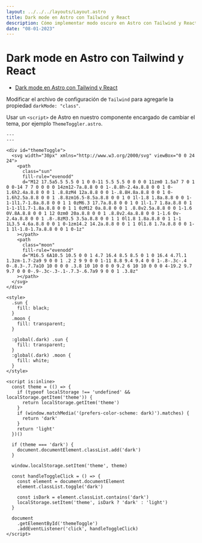 ```yaml
---
layout: ../../../layouts/Layout.astro
title: Dark mode en Astro con Tailwind y React
description: Cómo implementar modo oscuro en Astro con Tailwind y React.
date: "08-01-2023"
---
```


# Dark mode en Astro con Tailwind y React

<!--toc:start-->
- [Dark mode en Astro con Tailwind y React](#dark-mode-en-astro-con-tailwind-y-react)
<!--toc:end-->

Modificar el archivo de configuración de `Tailwind` para agregarle la propiedad
`darkMode: "class"`.

Usar un `<script>` de Astro en nuestro componente encargado
de cambiar el tema, por ejemplo `ThemeToggler.astro`.

```astro
---
---

<div id="themeToggle">
  <svg width="30px" xmlns="http://www.w3.org/2000/svg" viewBox="0 0 24 24">
    <path
      class="sun"
      fill-rule="evenodd"
      d="M12 17.5a5.5 5.5 0 1 0 0-11 5.5 5.5 0 0 0 0 11zm0 1.5a7 7 0 1 0 0-14 7 7 0 0 0 0 14zm12-7a.8.8 0 0 1-.8.8h-2.4a.8.8 0 0 1 0-1.6h2.4a.8.8 0 0 1 .8.8zM4 12a.8.8 0 0 1-.8.8H.8a.8.8 0 0 1 0-1.6h2.5a.8.8 0 0 1 .8.8zm16.5-8.5a.8.8 0 0 1 0 1l-1.8 1.8a.8.8 0 0 1-1-1l1.7-1.8a.8.8 0 0 1 1 0zM6.3 17.7a.8.8 0 0 1 0 1l-1.7 1.8a.8.8 0 1 1-1-1l1.7-1.8a.8.8 0 0 1 1 0zM12 0a.8.8 0 0 1 .8.8v2.5a.8.8 0 0 1-1.6 0V.8A.8.8 0 0 1 12 0zm0 20a.8.8 0 0 1 .8.8v2.4a.8.8 0 0 1-1.6 0v-2.4a.8.8 0 0 1 .8-.8zM3.5 3.5a.8.8 0 0 1 1 0l1.8 1.8a.8.8 0 1 1-1 1L3.5 4.6a.8.8 0 0 1 0-1zm14.2 14.2a.8.8 0 0 1 1 0l1.8 1.7a.8.8 0 0 1-1 1l-1.8-1.7a.8.8 0 0 1 0-1z"
    ></path>
    <path
      class="moon"
      fill-rule="evenodd"
      d="M16.5 6A10.5 10.5 0 0 1 4.7 16.4 8.5 8.5 0 1 0 16.4 4.7l.1 1.3zm-1.7-2a9 9 0 0 1 .2 2 9 9 0 0 1-11 8.8 9.4 9.4 0 0 1-.8-.3c-.4 0-.8.3-.7.7a10 10 0 0 0 .3.8 10 10 0 0 0 9.2 6 10 10 0 0 0 4-19.2 9.7 9.7 0 0 0-.9-.3c-.3-.1-.7.3-.6.7a9 9 0 0 1 .3.8z"
    ></path>
  </svg>
</div>

<style>
  .sun {
    fill: black;
  }
  .moon {
    fill: transparent;
  }

  :global(.dark) .sun {
    fill: transparent;
  }
  :global(.dark) .moon {
    fill: white;
  }
</style>

<script is:inline>
  const theme = (() => {
    if (typeof localStorage !== 'undefined' && localStorage.getItem('theme')) {
      return localStorage.getItem('theme')
    }
    if (window.matchMedia('(prefers-color-scheme: dark)').matches) {
      return 'dark'
    }
    return 'light'
  })()

  if (theme === 'dark') {
    document.documentElement.classList.add('dark')
  }

  window.localStorage.setItem('theme', theme)

  const handleToggleClick = () => {
    const element = document.documentElement
    element.classList.toggle('dark')

    const isDark = element.classList.contains('dark')
    localStorage.setItem('theme', isDark ? 'dark' : 'light')
  }

  document
    .getElementById('themeToggle')
    .addEventListener('click', handleToggleClick)
</script>
```
